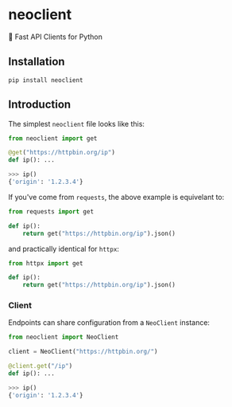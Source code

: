# neoclient
🚀 Fast API Clients for Python

## Installation
```console
pip install neoclient
```

## Introduction
The simplest `neoclient` file looks like this:
```python
from neoclient import get

@get("https://httpbin.org/ip")
def ip(): ...
```
```python
>>> ip()
{'origin': '1.2.3.4'}
```

If you've come from `requests`, the above example is equivelant to:
```python
from requests import get

def ip():
    return get("https://httpbin.org/ip").json()
```

and practically identical for `httpx`:
```python
from httpx import get

def ip():
    return get("https://httpbin.org/ip").json()
```

### Client
Endpoints can share configuration from a `NeoClient` instance:
```python
from neoclient import NeoClient

client = NeoClient("https://httpbin.org/")

@client.get("/ip")
def ip(): ...
```
```python
>>> ip()
{'origin': '1.2.3.4'}
```